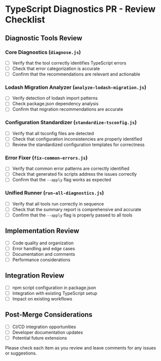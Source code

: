 # TypeScript Diagnostics PR - Review Checklist

## Diagnostic Tools Review

### Core Diagnostics (`diagnose.js`)
- [ ] Verify that the tool correctly identifies TypeScript errors
- [ ] Check that error categorization is accurate
- [ ] Confirm that the recommendations are relevant and actionable

### Lodash Migration Analyzer (`analyze-lodash-migration.js`)
- [ ] Verify detection of lodash import patterns
- [ ] Check package.json dependency analysis
- [ ] Confirm that migration recommendations are accurate

### Configuration Standardizer (`standardize-tsconfig.js`)
- [ ] Verify that all tsconfig files are detected
- [ ] Check that configuration inconsistencies are properly identified
- [ ] Review the standardized configuration templates for correctness

### Error Fixer (`fix-common-errors.js`)
- [ ] Verify that common error patterns are correctly identified
- [ ] Check that generated fix scripts address the issues correctly
- [ ] Confirm that the `--apply` flag works as expected

### Unified Runner (`run-all-diagnostics.js`)
- [ ] Verify that all tools run correctly in sequence
- [ ] Check that the summary report is comprehensive and accurate
- [ ] Confirm that the `--apply` flag is properly passed to all tools

## Implementation Review

- [ ] Code quality and organization
- [ ] Error handling and edge cases
- [ ] Documentation and comments
- [ ] Performance considerations

## Integration Review

- [ ] npm script configuration in package.json
- [ ] Integration with existing TypeScript setup
- [ ] Impact on existing workflows

## Post-Merge Considerations

- [ ] CI/CD integration opportunities
- [ ] Developer documentation updates
- [ ] Potential future extensions

Please check each item as you review and leave comments for any issues or suggestions.
